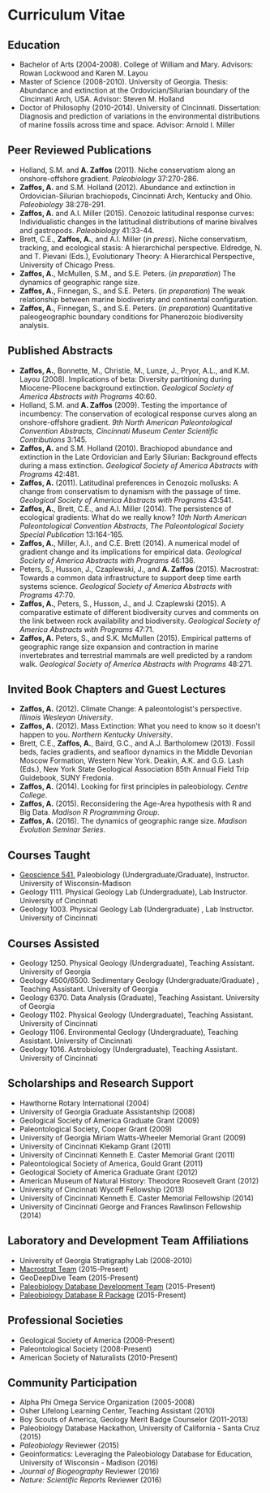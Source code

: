 # Curriculum Vitae

## Education
+ Bachelor of Arts (2004-2008). College of William and Mary. Advisors: Rowan Lockwood and Karen M. Layou
+ Master of Science (2008-2010). University of Georgia. Thesis: Abundance and extinction at the Ordovician/Silurian boundary of the Cincinnati Arch, USA. Advisor: Steven M. Holland
+ Doctor of Philosophy (2010-2014). University of Cincinnati. Dissertation: Diagnosis and prediction of variations in the environmental distributions of marine fossils across time and space. Advisor: Arnold I. Miller

## Peer Reviewed Publications
+ Holland, S.M. and **A. Zaffos** (2011). Niche conservatism along an onshore-offshore gradient. *Paleobiology* 37:270-286.
+ **Zaffos, A.** and S.M. Holland (2012). Abundance and extinction in Ordovician-Silurian brachiopods, Cincinnati Arch, Kentucky and Ohio. *Paleobiology* 38:278-291.
+ **Zaffos, A.** and A.I. Miller (2015). Cenozoic latitudinal response curves: Individualistic changes in the latitudinal distributions of marine bivalves and gastropods. *Paleobiology* 41:33-44.
+ Brett, C.E., **Zaffos, A.**, and A.I. Miller (*in press*). Niche conservatism, tracking, and ecological stasis: A hierarchichal perspective. Eldredge, N. and T. Pievani (Eds.), Evolutionary Theory: A Hierarchical Perspective, University of Chicago Press.
+ **Zaffos, A.**, McMullen, S.M., and S.E. Peters. (*in preparation*) The dynamics of geographic range size.
+ **Zaffos, A.**, Finnegan, S., and S.E. Peters. (*in preparation*) The weak relationship between marine biodiveristy and continental configuration.
+ **Zaffos, A.**, Finnegan, S., and S.E. Peters. (*in preparation*) Quantitative paleogeographic boundary conditions for Phanerozoic biodiversity analysis.

## Published Abstracts
+ **Zaffos, A.**, Bonnette, M., Christie, M., Lunze, J., Pryor, A.L., and K.M. Layou (2008). Implications of beta: Diversity partitioning during Miocene-Pliocene background extinction. *Geological Society of America Abstracts with Programs* 40:60.
+ Holland, S.M. and **A. Zaffos** (2009). Testing the importance of incumbency: The conservation of ecological response curves along an onshore-offshore gradient. *9th North American Paleontological Convention Abstracts, Cincinnati Museum Center Scientific Contributions* 3:145.
+ **Zaffos, A.** and S.M. Holland (2010). Brachiopod abundance and extinction in the Late Ordovician and Early Silurian: Background effects during a mass extinction. *Geological Society of America Abstracts with Programs* 42:481.
+ **Zaffos, A.** (2011). Latitudinal preferences in Cenozoic mollusks: A change from conservatism to dynamism with the passage of time. *Geological Society of America Abstracts with Programs* 43:541.
+ **Zaffos, A.**, Brett, C.E., and A.I. Miller (2014). The persistence of ecological gradients: What do we really know? *10th North American Paleontological Convention Abstracts, The Paleontological Society Special Publication* 13:164-165.
+ **Zaffos, A.**, Miller, A.I., and C.E. Brett (2014). A numerical model of gradient change and its implications for empirical data. *Geological Society of America Abstracts with Programs* 46:136.
+ Peters, S., Husson, J., Czaplewski, J., and **A. Zaffos** (2015). Macrostrat: Towards a common data infrastructure to support deep time earth systems science. *Geological Society of America Abstracts with Programs* 47:70.
+ **Zaffos, A.**, Peters, S., Husson, J., and J. Czaplewski (2015). A comparative estimate of different biodiversity curves and comments on the link between rock availability and biodiversity. *Geological Society of America Abstracts with Programs* 47:71.
+ **Zaffos, A.** Peters, S., and S.K. McMullen (2015). Empirical patterns of geographic range size expansion and contraction in marine invertebrates and terrestrial mammals are well predicted by a random walk. *Geological Society of America Abstracts with Programs* 48:271.

## Invited Book Chapters and Guest Lectures
+ **Zaffos, A.** (2012). Climate Change: A paleontologist's perspective. *Illinois Wesleyan University*.
+ **Zaffos, A.** (2012). Mass Extinction: What you need to know so it doesn't happen to you. *Northern Kentucky University*.
+ Brett, C.E., **Zaffos, A.**, Baird, G.C., and A.J. Bartholomew (2013). Fossil beds, facies gradients, and seafloor dynamics in the Middle Devonian Moscow Formation, Western New York. Deakin, A.K. and G.G. Lash (Eds.), New York State Geological Association 85th Annual Field Trip Guidebook, SUNY Fredonia.
+ **Zaffos, A.** (2014). Looking for first principles in paleobiology. *Centre College*.
+ **Zaffos, A.** (2015). Reconsidering the Age-Area hypothesis with R and Big Data. *Madison R Programming Group*.
+ **Zaffos, A.** (2016). The dynamics of geographic range size. *Madison Evolution Seminar Series*.

## Courses Taught
+ [Geoscience 541.](https://github.com/aazaff/teachPaleobiology/blob/master/README.md) Paleobiology (Undergraduate/Graduate), Instructor. University of Wisconsin-Madison
+ Geology 1111. Physical Geology Lab (Undergraduate), Lab Instructor. University of Cincinnati
+ Geology 1003. Physical Geology Lab (Undergraduate) , Lab Instructor. University of Cincinnati

## Courses Assisted
+ Geology 1250. Physical Geology (Undergraduate), Teaching Assistant. University of Georgia
+ Geology 4500/6500. Sedimentary Geology (Undergraduate/Graduate) , Teaching Assistant. University of Georgia
+ Geology 6370. Data Analysis (Graduate), Teaching Assistant. University of Georgia
+ Geology 1102. Physical Geology (Undergraduate), Teaching Assistant. University of Cincinnati
+ Geology 1106. Environmental Geology (Undergraduate), Teaching Assistant. University of Cincinnati
+ Geology 1016. Astrobiology (Undergraduate), Teaching Assistant. University of Cincinnati

## Scholarships and Research Support
+ Hawthorne Rotary International (2004)
+ University of Georgia Graduate Assistantship (2008)
+ Geological Society of America Graduate Grant (2009)
+ Paleontological Society, Cooper Grant (2009)
+ University of Georgia Miriam Watts-Wheeler Memorial Grant (2009)
+ University of Cincinnati Klekamp Grant (2011)
+ University of Cincinnati Kenneth E. Caster Memorial Grant (2011)
+ Paleontological Society of America, Gould Grant (2011)
+ Geological Society of America Graduate Grant (2012)
+ American Museum of Natural History: Theodore Roosevelt Grant (2012)
+ University of Cincinnati Wycoff Fellowship (2013)
+ University of Cincinnati Kenneth E. Caster Memorial Fellowship (2014)
+ University of Cincinnati George and Frances Rawlinson Fellowship (2014)

## Laboratory and Development Team Affiliations
+ University of Georgia Stratigraphy Lab (2008-2010)
+ [Macrostrat Team](https://macrostrat.org/) (2015-Present)
+ GeoDeepDive Team (2015-Present)
+ [Paleobiology Database Development Team](https://paleobiodb.org/#/people) (2015-Present)
+ [Paleobiology Database R Package](https://github.com/aazaff/paleobiologyDatabase.R) (2015-Present)

## Professional Societies
+ Geological Society of America (2008-Present)
+ Paleontological Society (2008-Present)
+ American Society of Naturalists (2010-Present)

## Community Participation
+ Alpha Phi Omega Service Organization (2005-2008)
+ Osher Lifelong Learning Center, Teaching Assistant (2010)
+ Boy Scouts of America, Geology Merit Badge Counselor (2011-2013)
+ Paleobiology Database Hackathon, University of California - Santa Cruz (2015)
+ *Paleobiology* Reviewer (2015)
+ Geoinformatics: Leveraging the Paleobiology Database for Education, University of Wisconsin - Madison (2016)
+ *Journal of Biogeography* Reviewer (2016)
+ *Nature: Scientific Reports* Reviewer (2016)
